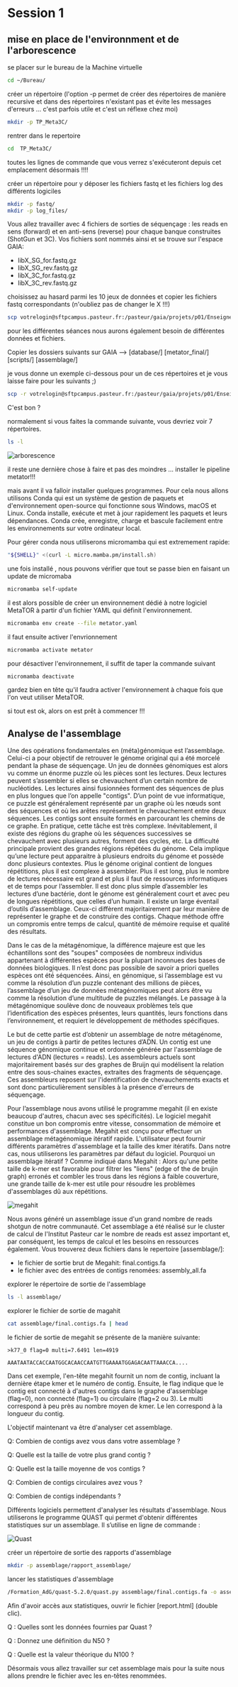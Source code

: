 # Session 1

## mise en place de l'environnment et de l'arborescence

se placer sur le bureau de la Machine virtuelle

```sh
cd ~/Bureau/
```

créer un répertoire (l'option -p permet de créer des répertoires de manière recursive et dans des répertoires n'existant pas et évite les messages d'erreurs ... c'est parfois utile et c'est un réflexe chez moi)

```sh
mkdir -p TP_Meta3C/
```
rentrer dans le repertoire

```sh
cd  TP_Meta3C/
```

toutes les lignes de commande que vous verrez s'exécuteront depuis cet emplacement désormais !!!!


créer un répertoire pour y déposer les fichiers fastq et les fichiers log des différents logiciles

```sh
mkdir -p fastq/
mkdir -p log_files/
```

Vous allez travailler avec 4 fichiers de sorties de séquençage : les reads en sens (forward) et en anti-sens (reverse) pour chaque banque construites (ShotGun et 3C). Vos fichiers sont nommés ainsi et se trouve sur l'espace GAIA:

* libX_SG_for.fastq.gz
* libX_SG_rev.fastq.gz
* libX_3C_for.fastq.gz
* libX_3C_rev.fastq.gz


choisissez au hasard parmi les 10 jeux de données et copier les fichiers fastq correspondants (n'oubliez pas de changer le X !!!)

```sh
scp votrelogin@sftpcampus.pasteur.fr:/pasteur/gaia/projets/p01/Enseignements/GAIA_ENSEIGNEMENTS/AdG_2024-2025/TP_Meta3C/fastq/libX_* fastq/
```

pour les différentes séances nous aurons également besoin de différentes données et fichiers.


Copier les dossiers suivants sur GAIA --> [database/] [metator_final/] [scripts/] [assemblage/] 

je vous donne un exemple ci-dessous pour un de ces répertoires et je vous laisse faire pour les suivants ;)

```sh
scp -r votrelogin@sftpcampus.pasteur.fr:/pasteur/gaia/projets/p01/Enseignements/GAIA_ENSEIGNEMENTS/AdG_2024-2025/TP_Meta3C/database/ ./
```

C'est bon ? 

normalement si vous faites la commande suivante, vous devriez voir 7 répertoires.

```sh
ls -l
```

![arborescence](docs/images/arbo.png)

il reste une dernière chose à faire et pas des moindres ... installer le pipeline metator!!!

mais avant il va falloir installer quelques programmes. Pour cela nous allons utilisons Conda qui est un système de gestion de paquets et d'environnement open-source qui fonctionne sous Windows, macOS et Linux. Conda installe, exécute et met à jour rapidement les paquets et leurs dépendances. Conda crée, enregistre, charge et bascule facilement entre les environnements sur votre ordinateur local.

Pour gérer conda nous utiliserons micromamba qui est extremement rapide:

```sh
"${SHELL}" <(curl -L micro.mamba.pm/install.sh)
```

une fois installé , nous pouvons vérifier que tout se passe bien en faisant un update de micromaba

```sh
micromamba self-update
```
il est alors possible de créer un environnement dédié à notre logiciel MetaTOR à partir d'un fichier YAML qui définit l'environnement.

```sh
micromamba env create --file metator.yaml
```

il faut ensuite activer l'envrionnement

```sh
micromamba activate metator
```

pour désactiver l'environnement, il suffit de taper la commande suivant 

```sh
micromamba deactivate
```

gardez bien en tête qu'il faudra activer l'environnement à chaque fois que l'on veut utiliser MetaTOR.


si tout est ok, alors on est prêt à commencer !!!


## Analyse de l'assemblage

Une des opérations fondamentales en (méta)génomique est l’assemblage. Celui-ci a pour objectif de retrouver le génome original qui a été morcelé pendant la phase de séquençage. Un jeu de données génomiques est alors vu comme un énorme puzzle où les pièces sont les lectures. Deux lectures peuvent s’assembler si elles se chevauchent d’un certain nombre de nucléotides. Les lectures ainsi fusionnées forment des séquences de plus en plus longues que l’on appelle "contigs". D’un point de vue informatique, ce puzzle est généralement représenté par un graphe où les nœuds sont des séquences et où les arêtes représentent le chevauchement entre deux séquences. Les contigs sont ensuite formés en parcourant les chemins de ce graphe. En pratique, cette tâche est très complexe. Inévitablement, il existe des régions du graphe où les séquences successives se chevauchent avec plusieurs autres, forment des cycles, etc. La difficulté principale provient des grandes régions répétées du génome. Cela implique qu’une lecture peut apparaitre à plusieurs endroits du génome et possède donc plusieurs contextes. Plus le génome original contient de longues répétitions, plus il est complexe à assembler. Plus il est long, plus le nombre de lectures nécessaire est grand et plus il faut de ressources informatiques et de temps pour l’assembler. Il est donc plus simple d’assembler les lectures d’une bactérie, dont le génome est généralement court et avec peu de longues répétitions, que celles d’un humain. Il existe un large éventail d’outils d’assemblage. Ceux-ci diffèrent majoritairement par leur manière de représenter le graphe et de construire des contigs. Chaque méthode offre un compromis entre temps de calcul, quantité de mémoire requise et qualité des résultats. 

Dans le cas de la métagénomique, la différence majeure est que les échantillons sont des "soupes" composées de nombreux individus appartenant à différentes espèces pour la plupart inconnues des bases de données biologiques. Il n’est donc pas possible de savoir a priori quelles espèces ont été́ séquencées. Ainsi, en génomique, si l’assemblage est vu comme la résolution d’un puzzle contenant des millions de pièces, l’assemblage d’un jeu de données métagénomiques peut alors être vu comme la résolution d’une multitude de puzzles mélangés. Le passage à la métagénomique soulève donc de nouveaux problèmes tels que l’identification des espèces présentes, leurs quantités, leurs fonctions dans l’environnement, et requiert le développement de méthodes spécifiques.

Le but de cette partie est d’obtenir un assemblage de notre métagénome, un jeu de contigs à partir de petites lectures d’ADN. Un contig est une séquence génomique continue et ordonnée générée par l'assemblage de lectures d'ADN (lectures = reads). Les assembleurs actuels sont majoritairement basés sur des graphes de Bruijn qui modélisent la relation entre des sous-chaines exactes, extraites des fragments de séquençage. Ces assembleurs reposent sur l'identification de chevauchements exacts et sont donc particulièrement sensibles à la présence d'erreurs de séquençage.

Pour l’assemblage nous avons utilisé le programme megahit (il en existe beaucoup d'autres, chacun avec ses spécificités). Le logiciel megahit constitue un bon compromis entre vitesse, consommation de mémoire et performances d'assemblage. Megahit est conçu pour effectuer un assemblage métagénomique itératif rapide. L'utilisateur peut fournir différents paramètres d'assemblage et la taille des kmer itératifs. Dans notre cas, nous utiliserons les paramètres par défaut du logiciel.
Pourquoi un assemblage itératif ? Comme indiqué dans Megahit : Alors qu'une petite taille de k-mer est favorable pour filtrer les "liens" (edge of the de brujin graph) erronés et combler les trous dans les régions à faible couverture, une grande taille de k-mer est utile pour résoudre les problèmes d'assemblages dû aux répétitions.

![megahit](docs/images/Megahit.png)

Nous avons généré un assemblage issue d'un grand nombre de reads shotgun de notre communauté. Cet assemblage a été réalisé sur le cluster de calcul de l'Institut Pasteur car le nombre de reads est assez important et, par conséquent, les temps de calcul et les besoins en ressources également. Vous trouverez deux fichiers dans le repertoire [assemblage/]: 

* le fichier de sortie brut de Megahit: final.contigs.fa
* le fichier avec des entrées de contigs renomées: assembly_all.fa

explorer le répertoire de sortie de l'assemblage

```sh
ls -l assemblage/
```

explorer le fichier de sortie de magahit

```sh
cat assemblage/final.contigs.fa | head
```

le fichier de sortie de megahit se présente de la manière suivante:

    >k77_0 flag=0 multi=7.6491 len=4919

    AAATAATACCACCAATGGCACAACCAATGTTGAAAATGGAGACAATTAAACCA....

Dans cet exemple, l'en-tête megahit fournit un nom de contig, incluant la dernière étape kmer et le numéro de contig. Ensuite, le flag indique que le contig est connecté à d'autres contigs dans le graphe d'assemblage (flag=0), non connecté (flag=1) ou circulaire (flag=2 ou 3). Le multi correspond à peu près au nombre moyen de kmer. Le len correspond à la longueur du contig.

L'objectif maintenant va être d'analyser cet assemblage.

Q: Combien de contigs avez vous dans votre assemblage ?

Q: Quelle est la taille de votre plus grand contig ?

Q: Quelle est la taille moyenne de vos contigs ?

Q: Combien de contigs circulaires avez vous ?

Q: Combien de contigs indépendants ?

Différents logiciels permettent d'analyser les résultats d'assemblage. Nous utiliserons le programme QUAST qui permet d'obtenir différentes statistiques sur un assemblage. Il s’utilise en ligne de commande :

![Quast](docs/images/Quast.png)

créer un répertoire de sortie des rapports d'assemblage

```sh
mkdir -p assemblage/rapport_assemblage/
```

lancer les statistiques d'assemblage

```sh
/Formation_AdG/quast-5.2.0/quast.py assemblage/final.contigs.fa -o assemblage/rapport_assemblage/ > log_files/quast_ass_raw.log 2>&1 
```

Afin d'avoir accès aux statistiques, ouvrir le fichier [report.html] (double clic).

Q : Quelles sont les données fournies par Quast ?

Q : Donnez une définition du N50 ?

Q : Quelle est la valeur théorique du N100 ?


Désormais vous allez travailler sur cet assemblage mais pour la suite nous allons prendre le fichier avec les en-têtes renommées.




